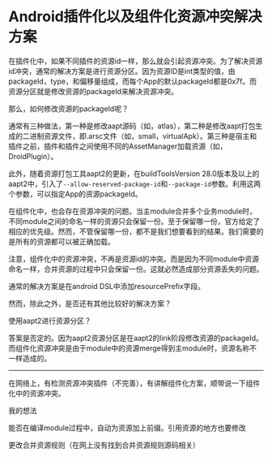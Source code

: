 # Android插件化以及组件化资源冲突解决方案

在插件化中，如果不同插件的资源id一样，那么就会引起资源冲突。为了解决资源id冲突，通常的解决方案是进行资源分区。因为资源ID是int类型的值，由packageId，type，和偏移量组成，而每个App的默认packageId都是0x7f。而资源分区就是修改资源的packageId来解决资源冲突。

那么，如何修改资源的packageId呢？

通常有三种做法，第一种是修改aapt源码（如，atlas），第二种是修改aapt打包生成的二进制资源文件，即.arsc文件（如，small，virtualApk）。第三种是宿主和插件之前，插件和插件之间使用不同的AssetManager加载资源（如，DroidPlugin）。

此外，随着资源打包工具aapt2的更新，在buildToolsVersion 28.0版本及以上的aapt2中，引入了`--allow-reserved-package-id`和`--package-id`参数。利用这两个参数，可以指定App的资源packageId。



在组件化中，也会存在资源冲突的问题。当主module合并多个业务module时，不同module之间的命名一样的资源只会保留一份。至于保留哪一份，官方给定了相应的优先级。然而，不管保留哪一份，都不是我们想要看到的结果。我们需要的是所有的资源都可以被正确加载。

注意，组件化中的资源冲突，不再是资源id的冲突。而是因为不同module中资源命名一样，合并资源的过程中只会保留一份。这就必然造成部分资源丢失的问题。

通常的解决方案是在android DSL中添加resourcePrefix字段。

然而，除此之外，是否还有其他比较好的解决方案？

使用aapt2进行资源分区？

答案是否定的。因为aapt2资源分区是在aapt2的link阶段修改资源的packageId。而组件化资源冲突是由于module中的资源merge得到主module时，资源名称不一样造成的。



---

在网络上，有检测资源冲突插件（不完善），有讲解组件化方案，顺带说一下组件化中的资源冲突。

我的想法

能否在编译module过程中，自动为资源加上前缀。引用资源的地方也要修改

更改合并资源规则（在网上没有找到合并资源规则源码相关）





